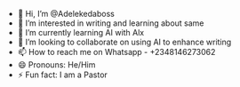- 👋 Hi, I’m @Adelekedaboss
- 👀 I’m interested in writing and learning about same
- 🌱 I’m currently learning AI with Alx
- 💞️ I’m looking to collaborate on using AI to enhance writing
- 📫 How to reach me on Whatsapp - +2348146273062
- 😄 Pronouns: He/Him
- ⚡ Fun fact: I am a Pastor

<!---
Adelekedaboss/Adelekedaboss is a ✨ special ✨ repository because its `README.md` (this file) appears on your GitHub profile.
You can click the Preview link to take a look at your changes.
--->
